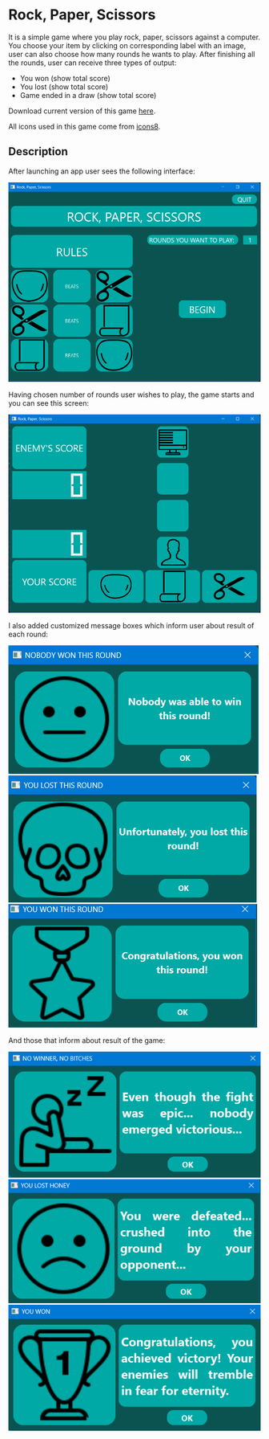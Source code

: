 # Rock, Paper, Scissors

It is a simple game where you play rock, paper, scissors against a computer. You choose your item by clicking on corresponding label with an image, user can also choose how many rounds he wants to play. After finishing all the rounds, user can receive three types of output:
- You won (show total score)
- You lost (show total score)
- Game ended in a draw (show total score)

Download current version of this game [here](https://github.com/AdrianSuliga/Simple_Games/releases/tag/R_S_P_6).

All icons used in this game come from [icons8](https://icons8.com).

## Description

After launching an app user sees the following interface:

![Screenshot of title screen](/Rock_Paper_Scissors/Screenshots/TitleScreen.png)

Having chosen number of rounds user wishes to play, the game starts and you can see this screen:

![Screenshot_of_game_screen](/Rock_Paper_Scissors/Screenshots/GameScreen.png)

I also added customized message boxes which inform user about result of each round:

![Screenshot_of_draw_message](/Rock_Paper_Scissors/Screenshots/DrawScreen.png)
![Screenshot_of_failure_message](/Rock_Paper_Scissors/Screenshots/failure.png)
![Screenshot_of_victory_message](/Rock_Paper_Scissors/Screenshots/VictoryScreen.png)

And those that inform about result of the game:

![Screenshot_of_draw_message_that_ends_the_game](/Rock_Paper_Scissors/Screenshots/BoredomScreenshot.png)
![Screenshot_of_failed_game](/Rock_Paper_Scissors/Screenshots/DefeatScreen.png)
![Screenshot_of_won_game](/Rock_Paper_Scissors/Screenshots/WinScreenshot.png)
